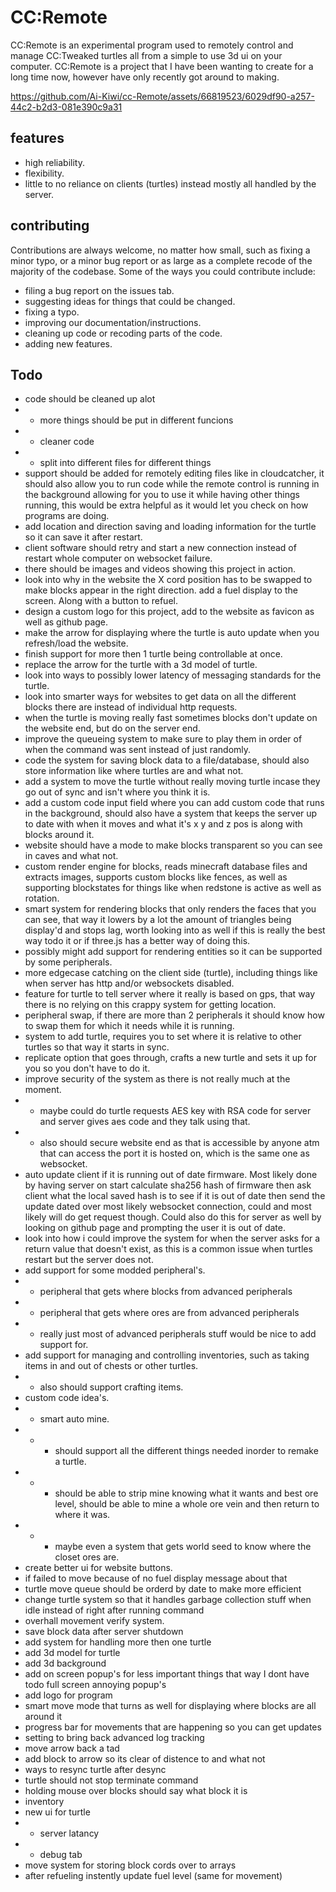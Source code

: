 # CC:Remote
CC:Remote is an experimental program used to remotely control and manage CC:Tweaked turtles all from a simple to use 3d ui on your computer. CC:Remote is a project that I have been wanting to create for a long time now, however have only recently got around to making.

https://github.com/Ai-Kiwi/cc-Remote/assets/66819523/6029df90-a257-44c2-b2d3-081e390c9a31

## features
 - high reliability.
 - flexibility.
 - little to no reliance on clients (turtles) instead mostly all handled by the server.

## contributing
Contributions are always welcome, no matter how small, such as fixing a minor typo, or a minor bug report or as large as a complete recode of the majority of the codebase. Some of the ways you could contribute include:
 - filing a bug report on the issues tab.
 - suggesting ideas for things that could be changed.
 - fixing a typo.
 - improving our documentation/instructions.
 - cleaning up code or recoding parts of the code. 
 - adding new features.



## Todo
 - code should be cleaned up alot
 - - more things should be put in different funcions
 - - cleaner code
 - - split into different files for different things
 - support should be added for remotely editing files like in cloudcatcher, it should also allow you to run code while the remote control is running in the background allowing for you to use it while having other things running, this would be extra helpful as it would let you check on how programs are doing.
 - add location and direction saving and loading information for the turtle so it can save it after restart.
 - client software should retry and start a new connection instead of restart whole computer on websocket failure.
 - there should be images and videos showing this project in action.
 - look into why in the website the X cord position has to be swapped to make blocks appear in the right direction.
 add a fuel display to the screen. Along with a button to refuel.
 - design a custom logo for this project, add to the website as favicon as well as github page.
 - make the arrow for displaying where the turtle is auto update when you refresh/load the website.
 - finish support for more then 1 turtle being controllable at once.
 - replace the arrow for the turtle with a 3d model of turtle.
 - look into ways to possibly lower latency of messaging standards for the turtle.
 - look into smarter ways for websites to get data on all the different blocks there are instead of individual http requests.
 - when the turtle is moving really fast sometimes blocks don't update on the website end, but do on the server end.
 - improve the queueing system to make sure to play them in order of when the command was sent instead of just randomly.
 - code the system for saving block data to a file/database, should also store information like where turtles are and what not.
 - add a system to move the turtle without really moving turtle incase they go out of sync and isn't where you think it is.
 - add a custom code input field where you can add custom code that runs in the background, should also have a system that keeps the server up to date with when it moves and what it's x y and z pos is along with blocks around it.
 - website should have a mode to make blocks transparent so you can see in caves and what not.
 - custom render engine for blocks, reads minecraft database files and extracts images, supports custom blocks like fences, as well as supporting blockstates for things like when redstone is active as well as rotation.
 - smart system for rendering blocks that only renders the faces that you can see, that way it lowers by a lot the amount of triangles being display'd and stops lag, worth looking into as well if this is really the best way todo it or if three.js has a better way of doing this. 
 - possibly might add support for rendering entities so it can be supported by some peripherals.
 - more edgecase catching on the client side (turtle), including things like when server has http and/or websockets disabled.
 - feature for turtle to tell server where it really is based on gps, that way there is no relying on this crappy system for getting location.
 - peripheral swap, if there are more than 2 peripherals it should know how to swap them for which it needs while it is running. 
 - system to add turtle, requires you to set where it is relative to other turtles so that way it starts in sync.
 - replicate option that goes through, crafts a new turtle and sets it up for you so you don't have to do it.
 - improve security of the system as there is not really much at the moment.
 - - maybe could do turtle requests AES key with RSA code for server and server gives aes code and they talk using that.
 - - also should secure website end as that is accessible by anyone atm that can access the port it is hosted on, which is the same one as websocket. 
 - auto update client if it is running out of date firmware. Most likely done by having server on start calculate sha256 hash of firmware then ask client what the local saved hash is to see if it is out of date then send the update dated over most likely websocket connection, could and most likely will do get request though. Could also do this for server as well by looking on github page and prompting the user it is out of date.
 - look into how i could improve the system for when the server asks for a return value that doesn't exist, as this is a common issue when turtles restart but the server does not.
 - add support for some modded peripheral's.
 - - peripheral that gets where blocks from advanced peripherals  
 - - peripheral that gets where ores are from advanced peripherals
 - - really just most of advanced peripherals stuff would be nice to add support for.
 - add support for managing and controlling inventories, such as taking items in and out of chests or other turtles.
 - - also should support crafting items.
 - custom code idea's.
 - - smart auto mine.
 - - - should support all the different things needed inorder to remake a turtle.
 - - - should be able to strip mine knowing what it wants and best ore level, should be able to mine a whole ore vein and then return to where it was.
 - - - maybe even a system that gets world seed to know where the closet ores are.
 - create better ui for website buttons.
 - if failed to move because of no fuel display message about that
 - turtle move queue should be orderd by date to make more efficient
 - change turtle system so that it handles garbage collection stuff when idle instead of right after running command
 - overhall movement verify system.
 - save block data after server shutdown
 - add system for handling more then one turtle
 - add 3d model for turtle
 - add 3d background
 - add on screen popup's for less important things that way I dont have todo full screen annoying popup's 
 - add logo for program
 - smart move mode that turns as well for displaying where blocks are all around it
 - progress bar for movements that are happening so you can get updates
 - setting to bring back advanced log tracking
 - move arrow back a tad
 - add block to arrow so its clear of distence to and what not
 - ways to resync turtle after desync
 - turtle should not stop terminate command
 - holding mouse over blocks should say what block it is
 - inventory
 - new ui for turtle
 - - server latancy
 - - debug tab
 - move system for storing block cords over to arrays
 - after refueling instently update fuel level (same for movement)
